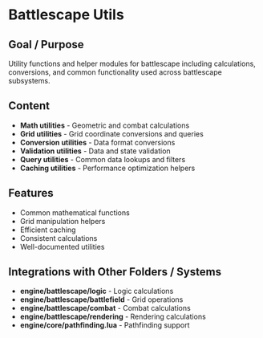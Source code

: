 # Battlescape Utils

## Goal / Purpose
Utility functions and helper modules for battlescape including calculations, conversions, and common functionality used across battlescape subsystems.

## Content
- **Math utilities** - Geometric and combat calculations
- **Grid utilities** - Grid coordinate conversions and queries
- **Conversion utilities** - Data format conversions
- **Validation utilities** - Data and state validation
- **Query utilities** - Common data lookups and filters
- **Caching utilities** - Performance optimization helpers

## Features
- Common mathematical functions
- Grid manipulation helpers
- Efficient caching
- Consistent calculations
- Well-documented utilities

## Integrations with Other Folders / Systems
- **engine/battlescape/logic** - Logic calculations
- **engine/battlescape/battlefield** - Grid operations
- **engine/battlescape/combat** - Combat calculations
- **engine/battlescape/rendering** - Rendering calculations
- **engine/core/pathfinding.lua** - Pathfinding support
